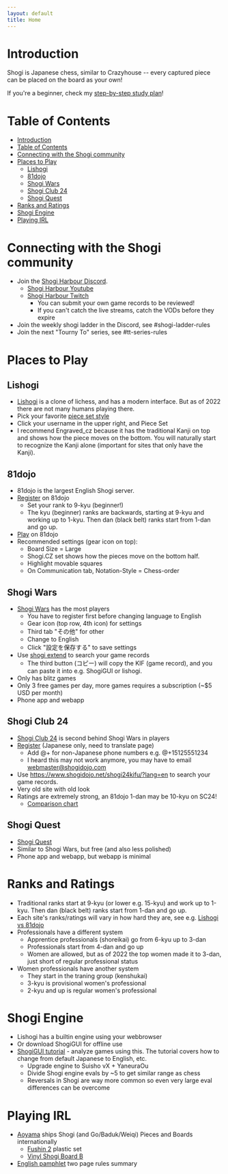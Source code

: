 ```yaml
---
layout: default
title: Home
---
```


# Introduction

Shogi is Japanese chess, similar to Crazyhouse -- every captured piece can be placed on the board as your own!

If you're a beginner, check my [step-by-step study plan](study_plan)!

# Table of Contents

-   [Introduction](#introduction)
-   [Table of Contents](#table-of-contents)
-   [Connecting with the Shogi community](#connecting-with-the-shogi-community)
-   [Places to Play](#places-to-play)
    -   [Lishogi](#lishogi)
    -   [81dojo](#81dojo)
    -   [Shogi Wars](#shogi-wars)
    -   [Shogi Club 24](#shogi-club-24)
    -   [Shogi Quest](#shogi-quest)
-   [Ranks and Ratings](#ranks-and-ratings)
-   [Shogi Engine](#shogi-engine)
-   [Playing IRL](#playing-irl)

# Connecting with the Shogi community

-   Join the [Shogi Harbour Discord](https://discord.gg/wggn65v).
    -   [Shogi Harbour Youtube](https://www.youtube.com/c/ShogiHarbour)
    -   [Shogi Harbour Twitch](https://www.twitch.tv/shogi_harbour)
        -   You can submit your own game records to be reviewed!
        -   If you can't catch the live streams, catch the VODs before they expire
-   Join the weekly shogi ladder in the Discord, see #shogi-ladder-rules
-   Join the next "Tourny To" series, see #tt-series-rules

# Places to Play

## Lishogi

-   [Lishogi](https://lishogi.org) is a clone of lichess, and has a modern interface. But as of 2022 there are not many humans playing there.
-   Pick your favorite [piece set style](lishogi_pieces.md)
-   Click your username in the upper right, and Piece Set
-   I recommend Engraved_cz because it has the traditional Kanji on top and shows how the piece moves on the bottom.
    You will naturally start to recognize the Kanji alone (important for sites that only have the Kanji).

## 81dojo

-   81dojo is the largest English Shogi server.
-   [Register](https://system.81dojo.com/en/players/sign_up) on 81dojo
    -   Set your rank to 9-kyu (beginner!)
    -   The kyu (beginner) ranks are backwards, starting at 9-kyu and working up to 1-kyu. Then dan (black belt) ranks start from 1-dan and go up.
-   [Play](http://81dojo.com/client/?locale=en) on 81dojo
-   Recommended settings (gear icon on top):
    -   Board Size = Large
    -   Shogi.CZ set shows how the pieces move on the bottom half.
    -   Highlight movable squares
    -   On Communication tab, Notation-Style = Chess-order

## Shogi Wars

-   [Shogi Wars](https://shogiwars.heroz.jp/) has the most players
    -   You have to register first before changing language to English
    -   Gear icon (top row, 4th icon) for settings
    -   Third tab "その他" for other
    -   Change to English
    -   Click "設定を保存する" to save settings
-   Use [shogi extend](https://www.shogi-extend.com/swars/search) to search your game records
    -   The third button (コピー) will copy the KIF (game record), and you can paste it into e.g. ShogiGUI or lishogi.
-   Only has blitz games
-   Only 3 free games per day, more games requires a subscription (~$5 USD per month)
-   Phone app and webapp

## Shogi Club 24

-   [Shogi Club 24](https://shogidojo.net/eng/) is second behind Shogi Wars in players
-   [Register](https://web.shogidojo.net/24member/p/regi_verify.jsp) (Japanese only, need to translate page)
    -   Add @+ for non-Japanese phone numbers e.g. @+15125551234
    -   I heard this may not work anymore, you may have to email webmaster@shogidojo.com
-   Use https://www.shogidojo.net/shogi24kifu/?lang=en to search your game records.
-   Very old site with old look
-   Ratings are extremely strong, an 81dojo 1-dan may be 10-kyu on SC24!
    -   [Comparison chart](http://81dojo.com/documents/Rating_System)

## Shogi Quest

-   [Shogi Quest](http://wars.fm/shogi10)
-   Similar to Shogi Wars, but free (and also less polished)
-   Phone app and webapp, but webapp is minimal

# Ranks and Ratings

-   Traditional ranks start at 9-kyu (or lower e.g. 15-kyu) and work up to 1-kyu. Then dan (black belt) ranks start from 1-dan and go up.
-   Each site's ranks/ratings will vary in how hard they are, see e.g. [Lishogi vs 81dojo](ratings.md)
-   Professionals have a different system
    -   Apprentice professionals (shoreikai) go from 6-kyu up to 3-dan
    -   Professionals start from 4-dan and go up
    -   Women are allowed, but as of 2022 the top women made it to 3-dan, just short of regular professional status
-   Women professionals have another system
    -   They start in the traning group (kenshukai)
    -   3-kyu is provisional women's professional
    -   2-kyu and up is regular women's professional

# Shogi Engine

-   Lishogi has a builtin engine using your webbrowser
-   Or download ShogiGUI for offline use
-   [ShogiGUI tutorial](https://docs.google.com/document/d/1c1ceiA24FYA8_s8goBMvdQOvsBi2HVFb/edit) - analyze games using this. The tutorial covers how to change from default Japanese to English, etc.
    -   Upgrade engine to Suisho vX + YaneuraOu
    -   Divide Shogi engine evals by ~5 to get similar range as chess
    -   Reversals in Shogi are way more common so even very large eval differences can be overcome

# Playing IRL

-   [Aoyama](http://www5b.biglobe.ne.jp/~goban/english@shogi@version.html) ships Shogi (and Go/Baduk/Weiqi) Pieces and Boards internationally
    -   [Fushin 2](http://www5b.biglobe.ne.jp/~goban/s1go7f/englishxpuraxred1.html) plastic set
    -   [Vinyl Shogi Board B](http://www5b.biglobe.ne.jp/~goban/s1go15f/english@shogi2.html)
-   [English pamphlet](https://www.shogi.or.jp/event/english-pamphlet.pdf) two page rules summary

